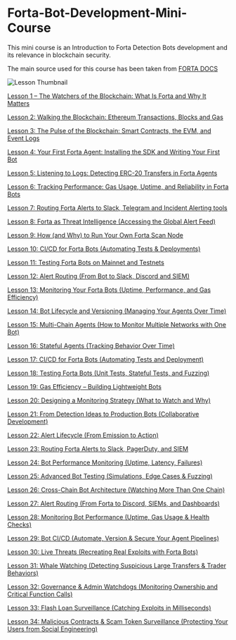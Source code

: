 # Forta-Bot-Development-Mini-Course
This mini course is an Introduction to Forta Detection Bots development and its relevance in blockchain security.

The main source used for this course has been taken from [FORTA DOCS](https://docs.forta.network/)

[]()

![Lesson Thumbnail](https://substackcdn.com/image/fetch/$s_!E2Wt!,f_auto,q_auto:good,fl_progressive:steep/https%3A%2F%2Fsubstack-post-media.s3.amazonaws.com%2Fpublic%2Fimages%2F19c5e90e-e1a0-4edd-9273-bee0ce2e6d54_1200x628.png)


[Lesson 1 – The Watchers of the Blockchain: What Is Forta and Why It Matters](https://theblockchainsecuritymonk.substack.com/p/lesson-1-the-watchers-of-the-blockchain) 

[Lesson 2: Walking the Blockchain: Ethereum Transactions, Blocks and Gas](https://theblockchainsecuritymonk.substack.com/p/lesson-2-walking-the-chain-ethereum)

[Lesson 3: The Pulse of the Blockchain: Smart Contracts, the EVM, and Event Logs](https://theblockchainsecuritymonk.substack.com/p/lesson-3-the-pulse-of-the-blockchain)

[Lesson 4: Your First Forta Agent: Installing the SDK and Writing Your First Bot](https://theblockchainsecuritymonk.substack.com/p/lesson-4-your-first-forta-agent-installing)

[Lesson 5: Listening to Logs: Detecting ERC-20 Transfers in Forta Agents](https://theblockchainsecuritymonk.substack.com/p/lesson-5-listening-to-logs-detecting)

[Lesson 6: Tracking Performance: Gas Usage, Uptime, and Reliability in Forta Bots](https://theblockchainsecuritymonk.substack.com/p/lesson-6-tracking-performance-gas)

[Lesson 7: Routing Forta Alerts to Slack, Telegram and Incident Alerting tools](https://theblockchainsecuritymonk.substack.com/p/lesson-7-routing-forta-alerts-to)

[Lesson 8: Forta as Threat Intelligence (Accessing the Global Alert Feed)](https://theblockchainsecuritymonk.substack.com/p/lesson-8-forta-as-threat-intelligence)

[Lesson 9: How (and Why) to Run Your Own Forta Scan Node](https://theblockchainsecuritymonk.substack.com/p/lesson-9-running-your-own-forta-scan)

[Lesson 10: CI/CD for Forta Bots (Automating Tests & Deployments)](https://theblockchainsecuritymonk.substack.com/p/lesson-10-cicd-for-forta-bots-automating)

[Lesson 11: Testing Forta Bots on Mainnet and Testnets](https://theblockchainsecuritymonk.substack.com/p/lesson-11-testing-forta-bots-on-mainnet)

[Lesson 12: Alert Routing (From Bot to Slack, Discord and SIEM)](https://theblockchainsecuritymonk.substack.com/p/lesson-12-alert-routing-from-bot)

[Lesson 13: Monitoring Your Forta Bots (Uptime, Performance, and Gas Efficiency)](https://theblockchainsecuritymonk.substack.com/p/lesson-13-monitoring-your-forta-bots)

[Lesson 14: Bot Lifecycle and Versioning (Managing Your Agents Over Time)](https://theblockchainsecuritymonk.substack.com/p/lesson-14-bot-lifecycle-and-versioning) 

[Lesson 15: Multi-Chain Agents (How to Monitor Multiple Networks with One Bot)](https://theblockchainsecuritymonk.substack.com/p/lesson-15-multi-chain-agents-how)

[Lesson 16: Stateful Agents (Tracking Behavior Over Time)](https://theblockchainsecuritymonk.substack.com/p/lesson-16-stateful-agents-tracking)

[Lesson 17: CI/CD for Forta Bots (Automating Tests and Deployment)](https://theblockchainsecuritymonk.substack.com/p/lesson-17-cicd-for-forta-bots-automating)

[Lesson 18: Testing Forta Bots (Unit Tests, Stateful Tests, and Fuzzing)](https://theblockchainsecuritymonk.substack.com/p/lesson-18-testing-forta-bots-unit)

[Lesson 19: Gas Efficiency – Building Lightweight Bots](https://theblockchainsecuritymonk.substack.com/p/lesson-19-gas-efficiency-building)

[Lesson 20: Designing a Monitoring Strategy (What to Watch and Why)](https://theblockchainsecuritymonk.substack.com/p/lesson-20-designing-a-monitoring)

[Lesson 21: From Detection Ideas to Production Bots (Collaborative Development)](https://theblockchainsecuritymonk.substack.com/p/lesson-21-from-detection-ideas-to)

[Lesson 22: Alert Lifecycle (From Emission to Action)](https://theblockchainsecuritymonk.substack.com/p/lesson-22-alert-lifecycle-from-emission)

[Lesson 23: Routing Forta Alerts to Slack, PagerDuty, and SIEM](https://theblockchainsecuritymonk.substack.com/p/lesson-23-routing-forta-alerts-to)

[Lesson 24: Bot Performance Monitoring (Uptime, Latency, Failures)](https://theblockchainsecuritymonk.substack.com/p/lesson-24-bot-performance-monitoring)

[Lesson 25: Advanced Bot Testing (Simulations, Edge Cases & Fuzzing)](https://theblockchainsecuritymonk.substack.com/p/lesson-25-advanced-bot-testing-simulations)

[Lesson 26: Cross-Chain Bot Architecture (Watching More Than One Chain)](https://theblockchainsecuritymonk.substack.com/p/lesson-26-cross-chain-bot-architecture)

[Lesson 27: Alert Routing (From Forta to Discord, SIEMs, and Dashboards)](https://theblockchainsecuritymonk.substack.com/p/lesson-27-alert-routing-from-forta)

[Lesson 28: Monitoring Bot Performance (Uptime, Gas Usage & Health Checks)](https://theblockchainsecuritymonk.substack.com/p/lesson-28-monitoring-bot-performance)

[Lesson 29: Bot CI/CD (Automate, Version & Secure Your Agent Pipelines)](https://theblockchainsecuritymonk.substack.com/p/lesson-29-bot-cicd-automate-version)

[Lesson 30: Live Threats (Recreating Real Exploits with Forta Bots)](https://theblockchainsecuritymonk.substack.com/p/lesson-30-live-threats-recreating)

[Lesson 31: Whale Watching (Detecting Suspicious Large Transfers & Trader Behaviors)](https://theblockchainsecuritymonk.substack.com/p/lesson-31-whale-watching-detecting)

[Lesson 32: Governance & Admin Watchdogs (Monitoring Ownership and Critical Function Calls)](https://theblockchainsecuritymonk.substack.com/p/lesson-32-governance-and-admin-watchdogs)

[Lesson 33: Flash Loan Surveillance (Catching Exploits in Milliseconds)](https://theblockchainsecuritymonk.substack.com/p/lesson-33-flash-loan-surveillance)

[Lesson 34: Malicious Contracts & Scam Token Surveillance (Protecting Your Users from Social Engineering)](https://theblockchainsecuritymonk.substack.com/p/lesson-34-malicious-contracts-and)

[]()

[]()
